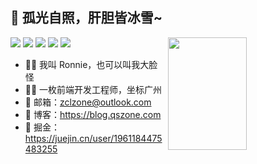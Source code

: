 ## 💯 孤光自照，肝胆皆冰雪~

<img align='right' width='50%' height='180' src='https://assets.qszone.com/images/logo_qs.svg' />

<p align='left'>
  <img src="https://img.shields.io/badge/-JavaScript-f6da1c?style=flat-square&logo=javascript&logoColor=white"/>
  <img src="https://img.shields.io/badge/-TypeScript-2b6dbf?style=flat-square&logo=typescript&logoColor=white"/>
  <img src="https://img.shields.io/badge/-Vue-46b882?style=flat-square&logo=vue.js&logoColor=white"/>
  <img src="https://img.shields.io/badge/-Nest.js-3C873A?style=flat-square&logo=Node.js&logoColor=white"/>
  <img src="https://img.shields.io/badge/-Nginx-408e43?style=flat-square&logo=nginx&logoColor=white"/>
</p>



- 🤦‍♂️ 我叫 Ronnie，也可以叫我大脸怪
- 🧑‍💻 一枚前端开发工程师，坐标广州
- 📧 邮箱：zclzone@outlook.com
- 🔗 博客：https://blog.qszone.com
- 🔗 掘金：https://juejin.cn/user/1961184475483255

 




